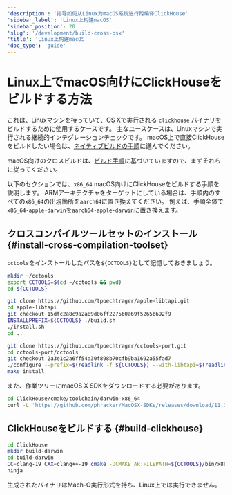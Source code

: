 ```yaml
---
'description': '指导如何从Linux为macOS系统进行跨编译ClickHouse'
'sidebar_label': 'Linux上构建macOS'
'sidebar_position': 20
'slug': '/development/build-cross-osx'
'title': 'Linux上构建macOS'
'doc_type': 'guide'
---
```



# Linux上でmacOS向けにClickHouseをビルドする方法

これは、Linuxマシンを持っていて、OS Xで実行される `clickhouse` バイナリをビルドするために使用するケースです。
主なユースケースは、Linuxマシンで実行される継続的インテグレーションチェックです。
macOS上で直接ClickHouseをビルドしたい場合は、[ネイティブビルドの手順](../development/build-osx.md)に進んでください。

macOS向けのクロスビルドは、[ビルド手順](../development/build.md)に基づいていますので、まずそれらに従ってください。

以下のセクションでは、`x86_64` macOS向けにClickHouseをビルドする手順を説明します。
ARMアーキテクチャをターゲットにしている場合は、手順内のすべての`x86_64`の出現箇所を`aarch64`に置き換えてください。
例えば、手順全体で`x86_64-apple-darwin`を`aarch64-apple-darwin`に置き換えます。

## クロスコンパイルツールセットのインストール {#install-cross-compilation-toolset}

`cctools`をインストールしたパスを`${CCTOOLS}`として記憶しておきましょう。

```bash
mkdir ~/cctools
export CCTOOLS=$(cd ~/cctools && pwd)
cd ${CCTOOLS}

git clone https://github.com/tpoechtrager/apple-libtapi.git
cd apple-libtapi
git checkout 15dfc2a8c9a2a89d06ff227560a69f5265b692f9
INSTALLPREFIX=${CCTOOLS} ./build.sh
./install.sh
cd ..

git clone https://github.com/tpoechtrager/cctools-port.git
cd cctools-port/cctools
git checkout 2a3e1c2a6ff54a30f898b70cfb9ba1692a55fad7
./configure --prefix=$(readlink -f ${CCTOOLS}) --with-libtapi=$(readlink -f ${CCTOOLS}) --target=x86_64-apple-darwin
make install
```

また、作業ツリーにmacOS X SDKをダウンロードする必要があります。

```bash
cd ClickHouse/cmake/toolchain/darwin-x86_64
curl -L 'https://github.com/phracker/MacOSX-SDKs/releases/download/11.3/MacOSX11.0.sdk.tar.xz' | tar xJ --strip-components=1
```

## ClickHouseをビルドする {#build-clickhouse}

```bash
cd ClickHouse
mkdir build-darwin
cd build-darwin
CC=clang-19 CXX=clang++-19 cmake -DCMAKE_AR:FILEPATH=${CCTOOLS}/bin/x86_64-apple-darwin-ar -DCMAKE_INSTALL_NAME_TOOL=${CCTOOLS}/bin/x86_64-apple-darwin-install_name_tool -DCMAKE_RANLIB:FILEPATH=${CCTOOLS}/bin/x86_64-apple-darwin-ranlib -DLINKER_NAME=${CCTOOLS}/bin/x86_64-apple-darwin-ld -DCMAKE_TOOLCHAIN_FILE=cmake/darwin/toolchain-x86_64.cmake ..
ninja
```

生成されたバイナリはMach-O実行形式を持ち、Linux上では実行できません。
